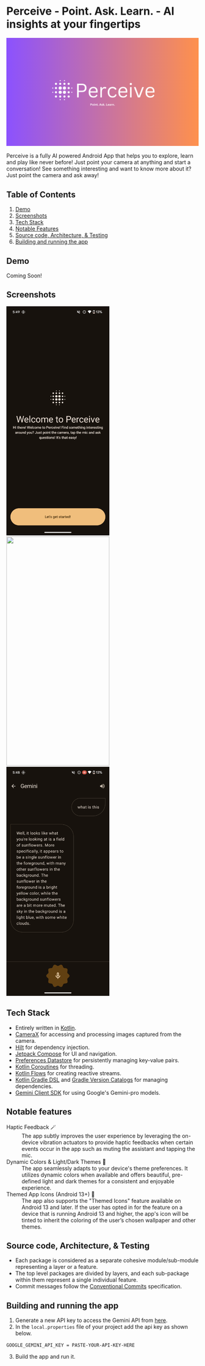# Perceive - Point. Ask. Learn. - AI insights at your fingertips
![Banner Image](images/banner_image.png)

Perceive is a fully AI powered Android App that helps you to explore, learn and play like never before! Just point your camera at anything and start a conversation! See something interesting and
want to know more about it? Just point the camera and ask away!

## Table of Contents
1. [Demo](#demo)
2. [Screenshots](#screenshots)
3. [Tech Stack](#tech-stack)
4. [Notable Features](#notable-features)
5. [Source code, Architecture, & Testing](#source-code-architecture--testing)
6. [Building and running the app](#building-and-running-the-app)

## Demo
Coming Soon!

## Screenshots
<img src = "images/welcome_screen.png" width = "270" height = "600" /> <img src = "images/home_screen.png" width = "270" height = "600" /> <img src = "images/chat_screen.png" width = "270" height = "600" /> 

## Tech Stack
- Entirely written in [Kotlin](https://kotlinlang.org/).
- [CameraX](https://developer.android.com/training/camerax) for accessing and processing images captured from the camera.
- [Hilt](https://www.google.com/url?client=internal-element-cse&cx=000521750095050289010:zpcpi1ea4s8&q=https://developer.android.com/training/dependency-injection/hilt-android&sa=U&ved=2ahUKEwiW5omeu6z4AhWRR2wGHVUsCo0QFnoECAMQAQ&usg=AOvVaw3dCbP79C6od3KVCnJub3v0) for dependency injection.
- [Jetpack Compose](https://developer.android.com/jetpack/compose) for UI and navigation.
- [Preferences Datastore](https://developer.android.com/topic/libraries/architecture/datastore) for persistently managing key-value pairs.
- [Kotlin Coroutines](https://kotlinlang.org/docs/reference/coroutines/coroutines-guide.html) for threading.
- [Kotlin Flows](https://developer.android.com/kotlin/flow) for creating reactive streams.
- [Kotlin Gradle DSL](https://docs.gradle.org/current/userguide/kotlin_dsl.html) and [Gradle Version Catalogs](https://developer.android.com/build/migrate-to-catalogs) for managing dependencies.
- [Gemini Client SDK](https://ai.google.dev/tutorials/android_quickstart) for using Google's Gemini-pro models.

## Notable features
<dl>
  <dt>Haptic Feedback 🪄</dt>
  <dd>The app subtly improves the user experience by leveraging the on-device vibration actuators to provide haptic feedbacks when certain events occur in the app such as muting the assistant and tapping the mic.</dd>

  <dt>Dynamic Colors & Light/Dark Themes 🎨</dt>
  <dd>The app seamlessly adapts to your device's theme preferences. It utilizes dynamic colors when available and offers beautiful, pre-defined light and dark themes for a consistent and enjoyable experience.</dd>

  <dt>Themed App Icons (Android 13+) 🌈</dt>
  <dd>The app also supports the "Themed Icons" feature available on Android 13 and later. If the user has opted in for the feature on a device that is running Android 13 and higher, the app's icon will be tinted to inherit the coloring of the user’s chosen wallpaper and other themes.</dd>
  
</dl>

## Source code, Architecture, & Testing
- Each package is considered as a separate cohesive module/sub-module representing a layer or a feature.
- The top level packages are divided by layers, and each sub-package within them represent a single individual feature.
- Commit messages follow the [Conventional Commits](https://www.conventionalcommits.org/en/v1.0.0/) specification.

## Building and running the app
1. Generate a new API key to access the Gemini API from [here](https://ai.google.dev/?gad_source=1&gclid=Cj0KCQjw5cOwBhCiARIsAJ5njuZkpTkrgh4cn3UJ1X0TwaLYvjFfghZ82wgFWdIJz_7iDi_rqmXpIdoaAgk7EALw_wcB).
2. In the `local.properties` file of your project add the api key as shown below.
```properties
GOOGLE_GEMINI_API_KEY = PASTE-YOUR-API-KEY-HERE
```
3. Build the app and run it.
